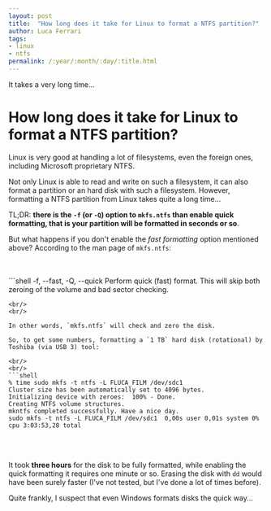 ```yaml
---
layout: post
title:  "How long does it take for Linux to format a NTFS partition?"
author: Luca Ferrari
tags:
- linux
- ntfs
permalink: /:year/:month/:day/:title.html
---
```

It takes a very long time...

# How long does it take for Linux to format a NTFS partition?

Linux is very good at handling a lot of filesystems, even the foreign ones, including Microsoft proprietary NTFS.

Not only Linux is able to read and write on such a filesystem, it can also format a partition or an hard disk with such a filesystem.
However, formatting a NTFS partition from Linux takes quite a long time...

TL;DR: **there is the `-f` (or `-Q`) option to `mkfs.ntfs` than enable quick formatting, that is your partition will be formatted in seconds or so**.

But what happens if you don't enable the *fast formatting* option mentioned above? According to the man page of `mkfs.ntfs`:

<br/>
<br/>
```shell
-f, --fast, -Q, --quick
              Perform  quick  (fast)  format.  This will skip both zeroing of the volume and bad sector
              checking.

```
<br/>
<br/>

In other words, `mkfs.ntfs` will check and zero the disk.

So, to get some numbers, formatting a `1 TB` hard disk (rotational) by Toshiba (via USB 3) tool:

<br/>
<br/>
```shell
% time sudo mkfs -t ntfs -L FLUCA_FILM /dev/sdc1
Cluster size has been automatically set to 4096 bytes.
Initializing device with zeroes:  100% - Done.
Creating NTFS volume structures.
mkntfs completed successfully. Have a nice day.
sudo mkfs -t ntfs -L FLUCA_FILM /dev/sdc1  0,00s user 0,01s system 0% cpu 3:03:53,28 total
```
<br/>
<br/>

It took **three hours** for the disk to be fully formatted, while enabling the quick formatting it requires one minute or so.
Erasing the disk with `dd` would have been surely faster (I've not tested, but I've done a lot of times before).

Quite frankly, I suspect that even Windows formats disks the quick way...
